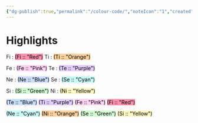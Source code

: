 ```yaml
---
{"dg-publish":true,"permalink":"/colour-code/","noteIcon":"1","created":"2023-06-20T16:33:37.191+02:00","updated":"2023-06-21T12:58:56.402+02:00"}
---
```



# Highlights
Fi : <mark style="background: #FF5582A6;">(Fi :: "Red")</mark>
Ti : <mark style="background: #FFB86CA6;">(Ti :: "Orange")</mark>

Fe : <mark style="background: #FFB8EBA6;">(Fe :: "Pink")</mark>
Te : <mark style="background: #D2B3FFA6;">(Te :: "Purple")</mark>

Ne : <mark style="background: #ADCCFFA6;">(Ne :: "Blue")</mark>
Se : <mark style="background: #ABF7F7A6;">(Se :: "Cyan")</mark>


Si : <mark style="background: #BBFABBA6;">(Si :: "Green")</mark>
Ni : <mark style="background: #FFF3A3A6;">(Ni :: "Yellow")</mark>


<mark style="background: #ADCCFFA6;">(Te :: "Blue")</mark>
<mark style="background: #D2B3FFA6;">(Ti :: "Purple")</mark>
<mark style="background: #FFB8EBA6;">(Fe :: "Pink")</mark> 
<mark style="background: #FF5582A6;">(Fi :: "Red")</mark> 


<mark style="background: #ABF7F7A6;">(Ne :: "Cyan")</mark>
<mark style="background: #FFB86CA6;">(Ni :: "Orange")</mark> 
<mark style="background: #BBFABBA6;">(Se :: "Green")</mark> 
<mark style="background: #FFF3A3A6;">(Si :: "Yellow")</mark> 

